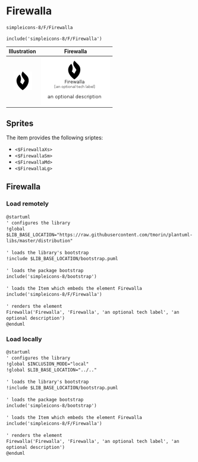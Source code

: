 # Firewalla


```text
simpleicons-8/F/Firewalla
```

```text
include('simpleicons-8/F/Firewalla')
```



| Illustration | Firewalla |
| :---: | :---: |
| ![illustration for Illustration](../../simpleicons-8/F/Firewalla.png) | ![illustration for Firewalla](../../simpleicons-8/F/Firewalla.Local.png) |



## Sprites
The item provides the following sriptes:

- `<$FirewallaXs>`
- `<$FirewallaSm>`
- `<$FirewallaMd>`
- `<$FirewallaLg>`





## Firewalla

### Load remotely
```plantuml
@startuml
' configures the library
!global $LIB_BASE_LOCATION="https://raw.githubusercontent.com/tmorin/plantuml-libs/master/distribution"

' loads the library's bootstrap
!include $LIB_BASE_LOCATION/bootstrap.puml

' loads the package bootstrap
include('simpleicons-8/bootstrap')

' loads the Item which embeds the element Firewalla
include('simpleicons-8/F/Firewalla')

' renders the element
Firewalla('Firewalla', 'Firewalla', 'an optional tech label', 'an optional description')
@enduml
```

### Load locally
```plantuml
@startuml
' configures the library
!global $INCLUSION_MODE="local"
!global $LIB_BASE_LOCATION="../.."

' loads the library's bootstrap
!include $LIB_BASE_LOCATION/bootstrap.puml

' loads the package bootstrap
include('simpleicons-8/bootstrap')

' loads the Item which embeds the element Firewalla
include('simpleicons-8/F/Firewalla')

' renders the element
Firewalla('Firewalla', 'Firewalla', 'an optional tech label', 'an optional description')
@enduml
```

